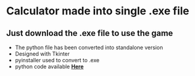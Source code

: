 # Calculator made into single .exe file
## Just download the .exe file to use the game
- The python file has been converted into standalone version
- Designed with Tkinter
- pyinstaller used to convert to .exe
- python code available **[Here](https://github.com/anaswarambali/Calculator)**
